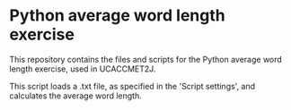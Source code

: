 # Python average word length exercise

This repository contains the files and scripts for the Python average word length exercise, used in UCACCMET2J.

This script loads a .txt file, as specified in the 'Script settings',
and calculates the average word length.